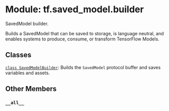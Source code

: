 <div itemscope itemtype="http://developers.google.com/ReferenceObject">
<meta itemprop="name" content="tf.saved_model.builder" />
<meta itemprop="path" content="Stable" />
<meta itemprop="property" content="__all__"/>
</div>

# Module: tf.saved_model.builder

SavedModel builder.

Builds a SavedModel that can be saved to storage, is language neutral, and
enables systems to produce, consume, or transform TensorFlow Models.

## Classes

[`class SavedModelBuilder`](../../tf/saved_model/Builder.md): Builds the `SavedModel` protocol buffer and saves variables and assets.

## Other Members

<h3 id="__all__"><code>__all__</code></h3>

